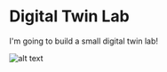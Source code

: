 # Digital Twin Lab

I'm going to build a small digital twin lab!

![alt text](https://github.com/DigitalTwinLab/digitaltwinlab.github.io/blob/master/example.jpeg)
